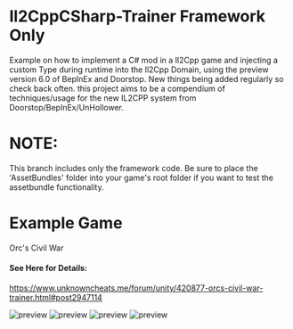 # Il2CppCSharp-Trainer Framework Only
Example on how to implement a C# mod in a Il2Cpp game and injecting a custom Type during runtime into the Il2Cpp Domain, using the preview version 6.0 of BepInEx and Doorstop. New things being added regularly so check back often. this project aims to be a compendium of techniques/usage for the new IL2CPP system from Doorstop/BepInEx/UnHollower.

# NOTE:
This branch includes only the framework code. Be sure to place the 'AssetBundles' folder into your game's root folder if you want to test the assetbundle functionality.

# Example Game
Orc's Civil War

#### See Here for Details:
https://www.unknowncheats.me/forum/unity/420877-orcs-civil-war-trainer.html#post2947114

![preview](https://i.imgur.com/4vx0HYG.png)
![preview](https://i.imgur.com/7pASxHm.png)
![preview](https://i.imgur.com/1FibUIC.png)
![preview](https://i.imgur.com/URLUo9Y.png)
